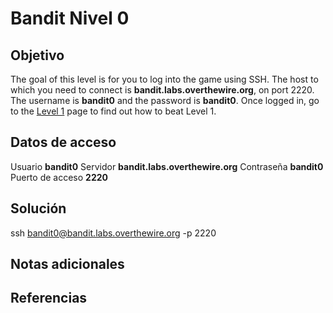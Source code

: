 # Bandit Nivel 0

## Objetivo
The goal of this level is for you to log into the game using SSH. The host to which you need to connect is **bandit.labs.overthewire.org**, on port 2220. The username is **bandit0** and the password is **bandit0**. Once logged in, go to the [Level 1](https://overthewire.org/wargames/bandit/bandit1.html) page to find out how to beat Level 1.

## Datos de acceso
Usuario **bandit0**
Servidor **bandit.labs.overthewire.org**
Contraseña **bandit0**
Puerto de acceso **2220**

## Solución
ssh bandit0@bandit.labs.overthewire.org -p 2220



## Notas adicionales

## Referencias